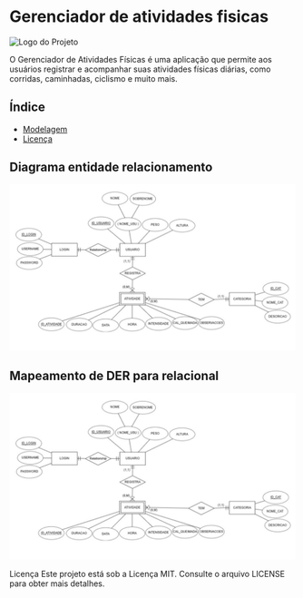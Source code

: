 # Gerenciador de atividades fisicas

![Logo do Projeto](url-da-imagem)

O Gerenciador de Atividades Físicas é uma aplicação
que permite aos usuários registrar e acompanhar suas atividades físicas diárias, como corridas, caminhadas, ciclismo e muito mais.

## Índice

- [Modelagem](#instalação)
- [Licença](#licença)

<h2>Diagrama entidade relacionamento</h2>

![](https://github.com/CristianoMends/UFC-FBD-Gerenciador-Atividades-Fisicas/blob/main/Diagrama%20-%20Modelagem%20ER-EER.PNG)

<h2>Mapeamento de DER para relacional</h2>

![](https://github.com/CristianoMends/UFC-FBD-Gerenciador-Atividades-Fisicas/blob/main/Diagrama%20-%20Modelagem%20ER-EER.PNG)

Licença
Este projeto está sob a Licença MIT. Consulte o arquivo LICENSE para obter mais detalhes.
